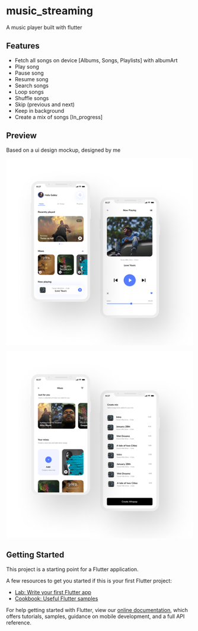 # music_streaming

A music player built with flutter


## Features

- Fetch all songs on device [Albums, Songs, Playlists] with albumArt
- Play song
- Pause song
- Resume song
- Search songs
- Loop songs
- Shuffle songs
- Skip (previous and next)
- Keep in background
- Create a mix of songs [In_progress]


## Preview

Based on a ui design mockup, designed by me

![Screenshot](https://github.com/GabbyOwusu/music_player_mobile/blob/develop/images/ui_mockup/Music%20app.png)

![Screenshot](https://github.com/GabbyOwusu/music_player_mobile/blob/develop/images/ui_mockup/Music%20app-1.png)

## Getting Started

This project is a starting point for a Flutter application.

A few resources to get you started if this is your first Flutter project:

- [Lab: Write your first Flutter app](https://flutter.dev/docs/get-started/codelab)
- [Cookbook: Useful Flutter samples](https://flutter.dev/docs/cookbook)

For help getting started with Flutter, view our
[online documentation](https://flutter.dev/docs), which offers tutorials,
samples, guidance on mobile development, and a full API reference.
